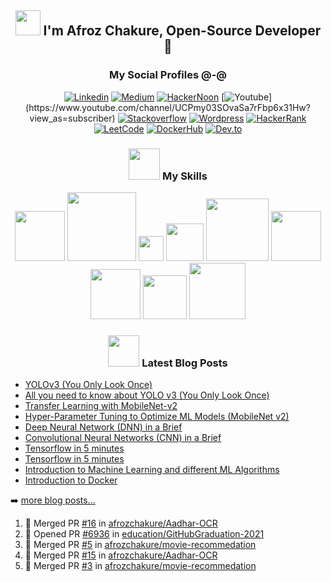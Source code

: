<h2 align='center'><img src="https://github.com/afrozchakure/afrozchakure/blob/master/assets/wave.gif" width="40px"> I'm Afroz Chakure, Open-Source Developer 🐍</h2>

<h3 align='center'>My Social Profiles @-@ </h3>
<div align='center'> 

[![Linkedin](https://img.shields.io/badge/linkedin-%230077B5.svg?&style=for-the-badge&logo=linkedin&logoColor=white)](https://www.linkedin.com/in/afroz-chakure-489780168/)
[![Medium](https://img.shields.io/badge/medium-%2312100E.svg?&style=for-the-badge&logo=medium&logoColor=white)](https://medium.com/@afrozchakure)
[![HackerNoon](https://img.shields.io/badge/Hacker%20Noon-%23239120.svg?&style=for-the-badge&logo=hackernoon&logoColor=white)](https://hackernoon.com/u/afroz-chakure)
[![Youtube](https://img.shields.io/badge/youtube-%23FF0000.svg?&style=for-the-badge&logo=youtube&logoColor=white")](https://www.youtube.com/channel/UCPmy03SOvaSa7rFbp6x31Hw?view_as=subscriber)
[![Stackoverflow](https://img.shields.io/badge/Stack%20Overflow-%23FF5722.svg?&style=for-the-badge&logo=stackoverflow&logoColor=white)](https://stackoverflow.com/users/10404589/afroz-chakure)
[![Wordpress](https://img.shields.io/badge/Wordpress-%230077B5.svg?&style=for-the-badge&logo=wordpress&logoColor=white)](https://hardtasksin.wordpress.com)
[![HackerRank](https://img.shields.io/badge/HackerRank-%23239120.svg?&style=for-the-badge&logo=hackerrank&logoColor=white)](https://www.hackerrank.com/aaaanchakure?hr_r=1)
[![LeetCode](https://img.shields.io/badge/LeetCode-%13580900.svg?&style=for-the-badge&logo=Leetcode&logoColor=white)](https://leetcode.com/afrozchakure/)
[![DockerHub](https://img.shields.io/badge/Docker%20Hub-%230077B5.svg?&style=for-the-badge&logo=docker&logoColor=white)](https://hub.docker.com/u/afrozchakure)
[![Dev.to](https://img.shields.io/badge/Dev-%2312100E.svg?&style=for-the-badge&logo=dev&logoColor=white)](https://dev.to/afrozchakure)

</div>

<div align='center'>

<h3 align='center'><img src="https://media.giphy.com/media/VgCDAzcKvsR6OM0uWg/giphy.gif" width="50" draggable="false" >  My Skills
</h3>

<!-- My Skills -->    

<img src="https://img.shields.io/badge/python-%233776AB.svg?&style=flat-square&logo=python&logoColor=white" width=80px/>
<img src="https://img.shields.io/badge/javascript%20-%23323330.svg?&style=for-the-badge&logo=javascript&logoColor=%23F7DF1E" width= 110px/>
<img src="https://img.shields.io/badge/c%20-%2300599C.svg?&style=for-the-badge&logo=c&logoColor=white" width= 40px/>
<img src="https://img.shields.io/badge/c++%20-%2300599C.svg?&style=for-the-badge&logo=c%2B%2B&logoColor=white" width=60px/>
<img src="https://img.shields.io/badge/bootstrap%20-%23563D7C.svg?&style=for-the-badge&logo=bootstrap&logoColor=white" width=100px/>
<img src="https://img.shields.io/badge/mysql-%2300f.svg?&style=for-the-badge&logo=mysql&logoColor=white" width=80px/>
<img src="https://img.shields.io/badge/html5%20-%23E34F26.svg?&style=for-the-badge&logo=html5&logoColor=white" width=80px/>
<img src="https://img.shields.io/badge/css3%20-%231572B6.svg?&style=for-the-badge&logo=css3&logoColor=white" width=70px/>
<img src="https://img.shields.io/badge/node.js%20-%2343853D.svg?&style=for-the-badge&logo=node.js&logoColor=white" width=90px>

</div> 

<div align='center'>

<h3 align='center'> <img src="https://media.giphy.com/media/WUlplcMpOCEmTGBtBW/giphy.gif" width="50"> Latest Blog Posts </h3> 
</div>

<div style="padding-left: 50px padding-right:50px">

<!-- Medium:START -->
- [YOLOv3 (You Only Look Once)](https://medium.datadriveninvestor.com/yolov3-you-only-look-once-12de76ad74d5?source=rss-e956e8d58684------2)
- [All you need to know about YOLO v3 (You Only Look Once)](https://dev.to/afrozchakure/all-you-need-to-know-about-yolo-v3-you-only-look-once-e4m)
- [Transfer Learning with MobileNet-v2](https://dev.to/afrozchakure/transfer-learning-with-mobilenet-v2-4ijn)
- [Hyper-Parameter Tuning to Optimize ML Models (MobileNet v2)](https://dev.to/afrozchakure/hyper-parameter-tuning-to-optimize-ml-models-mobilenet-v2-4jnc)
- [Deep Neural Network (DNN) in a Brief](https://dev.to/afrozchakure/deep-neural-network-dnn-summary-444l)
- [Convolutional Neural Networks (CNN) in a Brief](https://dev.to/afrozchakure/cnn-in-a-brief-27gg)
- [Tensorflow in 5 minutes](https://medium.datadriveninvestor.com/tensorflow-in-5-minutes-c4396e29f0d5?source=rss-e956e8d58684------2)
- [Tensorflow in 5 minutes](https://dev.to/afrozchakure/tensorflow-in-5-minutes-3b7e)
- [Introduction to Machine Learning and different ML Algorithms](https://dev.to/afrozchakure/introduction-to-machine-learning-and-different-ml-algorithms-1m6j)
- [Introduction to Docker](https://medium.com/swlh/introduction-to-docker-96aad5eabb30?source=rss-e956e8d58684------2)
<!-- Medium:END -->

➡️ [more blog posts...](https://medium.com/@aaaanchakure)

</div>

<!--START_SECTION:activity-->
1. 🎉 Merged PR [#16](https://github.com/afrozchakure/Aadhar-OCR/pull/16) in [afrozchakure/Aadhar-OCR](https://github.com/afrozchakure/Aadhar-OCR)
2. 💪 Opened PR [#6936](https://github.com/education/GitHubGraduation-2021/pull/6936) in [education/GitHubGraduation-2021](https://github.com/education/GitHubGraduation-2021)
3. 🎉 Merged PR [#5](https://github.com/afrozchakure/movie-recommedation/pull/5) in [afrozchakure/movie-recommedation](https://github.com/afrozchakure/movie-recommedation)
4. 🎉 Merged PR [#15](https://github.com/afrozchakure/Aadhar-OCR/pull/15) in [afrozchakure/Aadhar-OCR](https://github.com/afrozchakure/Aadhar-OCR)
5. 🎉 Merged PR [#3](https://github.com/afrozchakure/movie-recommedation/pull/3) in [afrozchakure/movie-recommedation](https://github.com/afrozchakure/movie-recommedation)
<!--END_SECTION:activity-->
